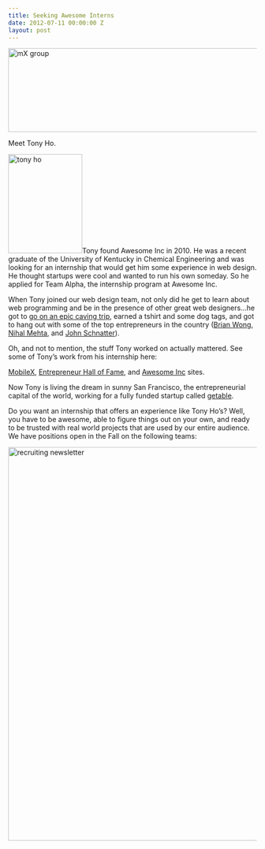 ```yaml
---
title: Seeking Awesome Interns
date: 2012-07-11 00:00:00 Z
layout: post
---
```

 
<p><img alt="mX group" height="170" src="http://awesomeinc.org/images/showcase/590x170xmX_group.jpg.pagespeed.ic.3b7NdsAXsI.jpg" width="590"/></p>
<p>Meet Tony Ho.</p>
<p><img alt="tony ho" height="201" src="http://awesomeinc.org/images/showcase/150x201xtony_ho.jpg.pagespeed.ic.o8NKzq2QHJ.jpg" width="150"/>Tony found Awesome Inc in 2010. He was a recent graduate of the University of Kentucky in Chemical Engineering and was looking for an internship that would get him some experience in web design. He thought startups were cool and wanted to run his own someday. So he applied for Team Alpha, the internship program at Awesome Inc.</p>

<p>When Tony joined our web design team, not only did he get to learn about web programming and be in the presence of other great web designers&hellip;he got to <a href="http://awesomeinc.org/Blog/awesomeinc-caving-trip" target="_blank">go on an epic caving trip</a>, earned a tshirt and some dog tags, and got to hang out with some of the top entrepreneurs in the country (<a href="http://www.inc.com/video/201107/live-chat-brian-wong-kiip.html" target="_blank">Brian Wong</a>, <a href="http://betabeat.com/2012/06/localresponse-growth-profitability/" target="_blank">Nihal Mehta</a>, and <a href="http://en.wikipedia.org/wiki/John_Schnatter" target="_blank">John Schnatter</a>).</p>
<p>Oh, and not to mention, the stuff Tony worked on actually mattered. See some of Tony&rsquo;s work from his internship here:</p>
<p><a href="http://mobilexconference.com/" target="_blank">MobileX</a>, <a href="http://www.entrepreneurhof.com/" target="_blank">Entrepreneur Hall of Fame</a>, and <a href="http://awesomeinc.org/" target="_blank">Awesome Inc</a> sites.</p>
<p>Now Tony is living the dream in sunny San Francisco, the entrepreneurial capital of the world, working for a fully funded startup called <a href="http://www.getable.com/" target="_blank">getable</a>.</p>
<p>Do you want an internship that offers an experience like Tony Ho&rsquo;s? Well, you have to be awesome, able to figure things out on your own, and ready to be trusted with real world projects that are used by our entire audience. We have positions open in the Fall on the following teams:</p>
<p><a href="http://awesomeinc.org/teamalphaapplication" target="_blank"><img alt="recruiting newsletter" height="798" src="http://awesomeinc.org/images/showcase/recruiting_newsletter.jpg" width="590"/></a></p>
